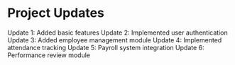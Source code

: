 # Project Updates
Update 1: Added basic features
Update 2: Implemented user authentication
Update 3: Added employee management module
Update 4: Implemented attendance tracking
Update 5: Payroll system integration
Update 6: Performance review module
